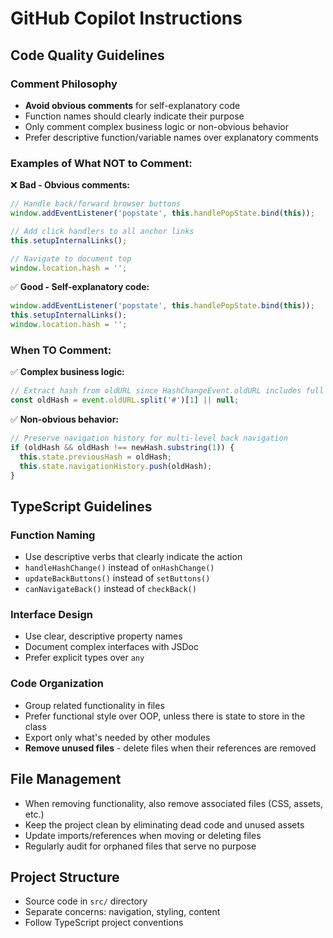 # GitHub Copilot Instructions

## Code Quality Guidelines

### Comment Philosophy
- **Avoid obvious comments** for self-explanatory code
- Function names should clearly indicate their purpose
- Only comment complex business logic or non-obvious behavior
- Prefer descriptive function/variable names over explanatory comments

### Examples of What NOT to Comment:

❌ **Bad - Obvious comments:**
```typescript
// Handle back/forward browser buttons
window.addEventListener('popstate', this.handlePopState.bind(this));

// Add click handlers to all anchor links
this.setupInternalLinks();

// Navigate to document top
window.location.hash = '';
```

✅ **Good - Self-explanatory code:**
```typescript
window.addEventListener('popstate', this.handlePopState.bind(this));
this.setupInternalLinks();
window.location.hash = '';
```

### When TO Comment:

✅ **Complex business logic:**
```typescript
// Extract hash from oldURL since HashChangeEvent.oldURL includes full URL
const oldHash = event.oldURL.split('#')[1] || null;
```

✅ **Non-obvious behavior:**
```typescript
// Preserve navigation history for multi-level back navigation
if (oldHash && oldHash !== newHash.substring(1)) {
  this.state.previousHash = oldHash;
  this.state.navigationHistory.push(oldHash);
}
```

## TypeScript Guidelines

### Function Naming
- Use descriptive verbs that clearly indicate the action
- `handleHashChange()` instead of `onHashChange()`
- `updateBackButtons()` instead of `setButtons()`
- `canNavigateBack()` instead of `checkBack()`

### Interface Design
- Use clear, descriptive property names
- Document complex interfaces with JSDoc
- Prefer explicit types over `any`

### Code Organization
- Group related functionality in files
- Prefer functional style over OOP, unless there is state to store in the class
- Export only what's needed by other modules
- **Remove unused files** - delete files when their references are removed

## File Management
- When removing functionality, also remove associated files (CSS, assets, etc.)
- Keep the project clean by eliminating dead code and unused assets
- Update imports/references when moving or deleting files
- Regularly audit for orphaned files that serve no purpose

## Project Structure
- Source code in `src/` directory
- Separate concerns: navigation, styling, content
- Follow TypeScript project conventions
